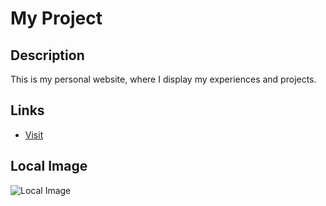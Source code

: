 
# My Project

## Description
This is my personal website, where I display my experiences and projects.

## Links
- [Visit ]( https://rawanessam1313.github.io/-my-portfolio/)



## Local Image
![Local Image](./images/image1.gif)